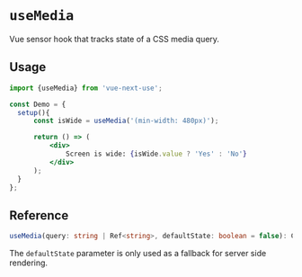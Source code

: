 # `useMedia`

Vue sensor hook that tracks state of a CSS media query.

## Usage

```jsx
import {useMedia} from 'vue-next-use';

const Demo = {
  setup(){
      const isWide = useMedia('(min-width: 480px)');

      return () => (
          <div>
              Screen is wide: {isWide.value ? 'Yes' : 'No'}
          </div>
      );
  }
};
```

## Reference

```ts
useMedia(query: string | Ref<string>, defaultState: boolean = false): ComputedRef<boolean>;
```

The `defaultState` parameter is only used as a fallback for server side rendering.
